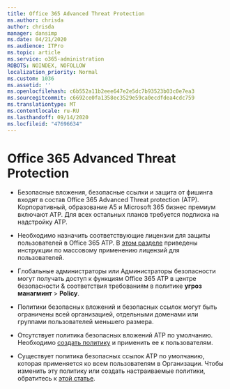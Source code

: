```yaml
---
title: Office 365 Advanced Threat Protection
ms.author: chrisda
author: chrisda
manager: dansimp
ms.date: 04/21/2020
ms.audience: ITPro
ms.topic: article
ms.service: o365-administration
ROBOTS: NOINDEX, NOFOLLOW
localization_priority: Normal
ms.custom: 1036
ms.assetid: ''
ms.openlocfilehash: c6b552a11b2eee647e2e5dc7b93523b03c0e7ea3
ms.sourcegitcommit: c6692ce0fa1358ec3529e59ca0ecdfdea4cdc759
ms.translationtype: MT
ms.contentlocale: ru-RU
ms.lasthandoff: 09/14/2020
ms.locfileid: "47696634"
---
```

# <a name="office-365-advanced-threat-protection"></a>Office 365 Advanced Threat Protection

- Безопасные вложения, безопасные ссылки и защита от фишинга входят в состав Office 365 Advanced Threat protection (ATP). Корпоративный, образование A5 и Microsoft 365 бизнес премиум включают ATP. Для всех остальных планов требуется подписка на надстройку ATP.

- Необходимо назначить соответствующие лицензии для защиты пользователей в Office 365 ATP. В [этом разделе](https://docs.microsoft.com/microsoft-365/admin/add-users/add-users) приведены инструкции по массовому применению лицензий для пользователей.

- Глобальные администраторы или Администраторы безопасности могут получать доступ к функциям Office 365 ATP в центре безопасности & соответствия требованиям в политике **угроз манагминт** \> **Policy**.

- Политики безопасных вложений и безопасных ссылок могут быть ограничены всей организацией, отдельными доменами или группами пользователей меньшего размера.

- Отсутствует политика безопасных вложений ATP по умолчанию. Необходимо [создать политику](https://docs.microsoft.com/microsoft-365/security/office-365-security/set-up-atp-safe-attachments-policies) и применить ее к пользователям.

- Существует политика безопасных ссылок ATP по умолчанию, которая применяется ко всем пользователям в Организации. Чтобы изменить эту политику или создать настраиваемые политики, обратитесь к [этой статье](https://docs.microsoft.com/microsoft-365/security/office-365-security/set-up-atp-safe-links-policies).
